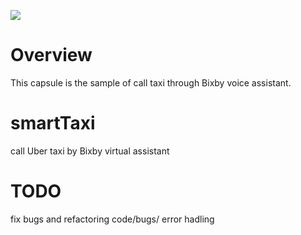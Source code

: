 ![](https://github.com/muzaffar622/smartTaxi/blob/dev/assets/img/easy-taxi-logo.png)

# Overview
This capsule is the sample of call taxi through Bixby voice assistant.


# smartTaxi
call Uber taxi by Bixby virtual assistant

# TODO
fix bugs and refactoring code/bugs/ error hadling
